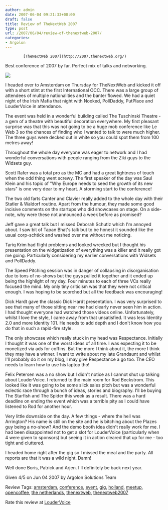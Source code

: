 ```yaml
---
author: admin
date: 2007-06-04 09:21:33+00:00
draft: false
title: Review of TheNextWeb 2007
type: post
url: /2007/06/04/review-of-thenextweb-2007/
categories:
- Argolon
---
```



    


        
            [TheNextWeb 2007](http://2007.thenextweb.org/)
        
    


  

    

Best conference of 2007 by far. Perfect mix of talks and networking.


  



![](http://www.loudervoice.com/static/images/4outof5.gif)



  

    

I headed over to Amsterdam on Thursday for TheNextWeb and kicked it off with a short stint at the first International OCC. There was a large group of attendees of multiple nationalities and the banter flowed. We had a quiet night of the Irish Mafia that night with Nooked, PollDaddy, PutPlace and LouderVoice in attendance.

The event was held in a wonderful building called The Tuschinski Theatre - a gem of a theatre with beautiful decoration everywhere. My first pleasant surprise was that this was not going to be a huge mob conference like Le Web 3 so the chances of finding who I wanted to talk to were much higher. The three guys were decked out in white so you could spot them from 100 metres away!

Throughout the whole day everyone was eager to network and I had wonderful conversations with people ranging from the Ziki guys to the Widsets guy.

Scott Rafer was a total pro as the MC and had a great lightness of touch when the odd thing went screwy. The first speaker of the day was Saul Klein and his topic of "Why Europe needs to seed the growth of its new stars" is one very dear to my heart. A storming start to the conference!

The two old farts Canter and Clavier really added to the whole day with their Statler & Waldorf routine. Apart from the humour, they made some good incisive comments on the startups who did showcases on stage. On a side-note, why were these not announced a week before as promised?

Jeff gave a great talk but I missed Deborah Schutlz which I'm annoyed about. I saw  bit of Tapan Bhat's talk but to be honest it sounded like the usual corp-schtick and washed over me without me noticing.

Tariq Krim had flight problems and looked wrecked but I thought his presentation on the widgetization of everything was a killer and it really got me going. Particularly considering my earlier conversations with Widsets and PollDaddy.

The Speed Pitching session was in danger of collapsing in disorganisation due to tons of no-shows but the guys pulled it together and it ended up being the highlight of my day. Four minutes to each of three VCs really focused the mind. My only tiny criticism was that they were not critical enough. I was hoping to be scorched but all the feedback was encouraging!

Dick Hardt gave the classic Dick Hardt presentation. I was very surprised to see that many of those sitting near me had clearly never seen him in action. I had thought everyone had watched those videos online. Unfortunately, whilst I love the style, I came away from that unsatisfied. It was less Identity 2.0 and more Identity 101. He needs to add depth and I don't know how you do that in such a rapid-fire style.  

The only showcase which really stuck in my head was Respectance. Initially I thought it was one of the worst ideas of all time. I was expecting it to be monetized via ads for coffins. But the more I think about it, the more I think they may have a winner. I want to write about my late Grandaunt and whilst I'll probably do it on my blog, I may give Respectance a go too. The CEO needs to learn how to use his laptop tho!

Felix Petersen was a no show but I didn't notice as I cannot shut up talking about LouderVoice. I returned to the main room for Rod Beckstrom. This looked like it was going to be some slick sales pitch but was a wonderful eclectic race through a bunch of ideas, stories and biography. I'll be buying The Starfish and The Spider this week as a result. There was a hard deadline on ending the event which was a terrible pity as I could have listened to Rod for another hour.

Very little downside on the day. A few things - where the hell was Arrington? His name is still on the site and he is bitching about the Plazes guy being a no-show? And the demo booth idea didn't really work for me. I had been disappointed not to get a slot for LouderVoice (particularly when 4 were given to sponsors) but seeing it in action cleared that up for me - too tight and cluttered.

I headed home right after the gig so I missed the meal and the party. All reports are that it was a wild night. Damn! 

Well done Boris, Patrick and Arjen. I'll definitely be back next year.


Given 4/5 on Jun 04 2007 by Argolon Solutions Team
    

Review Tags: [amsterdam](http://www.loudervoice.com/tags/amsterdam), [conference](http://www.loudervoice.com/tags/conference), [event](http://www.loudervoice.com/tags/event), [gig](http://www.loudervoice.com/tags/gig), [holland](http://www.loudervoice.com/tags/holland), [meetup](http://www.loudervoice.com/tags/meetup), [opencoffee](http://www.loudervoice.com/tags/opencoffee), [the netherlands](http://www.loudervoice.com/tags/the+netherlands), [thenextweb](http://www.loudervoice.com/tags/thenextweb), [thenextweb2007](http://www.loudervoice.com/tags/thenextweb2007)


    

Rate this review at [LouderVoice](http://www.loudervoice.com/reviews/711276317)




